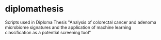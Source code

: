 # diplomathesis
Scripts used in Diploma Thesis "Analysis of colorectal cancer and adenoma microbiome signatures and the application of machine learning classification as a potential screening tool" 
